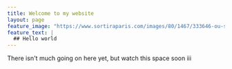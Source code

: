 ```yaml
---
title: Welcome to my website
layout: page
feature_image: "https://www.sortiraparis.com/images/80/1467/333646-ou-sortir-a-montmartre-2.jpg"
feature_text: |
  ## Hello world
---
```


There isn't much going on here yet, but watch this space soon iii
